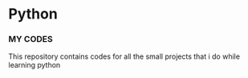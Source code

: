 # Python
### MY CODES
This repository contains codes for all the small projects that i do while learning python
